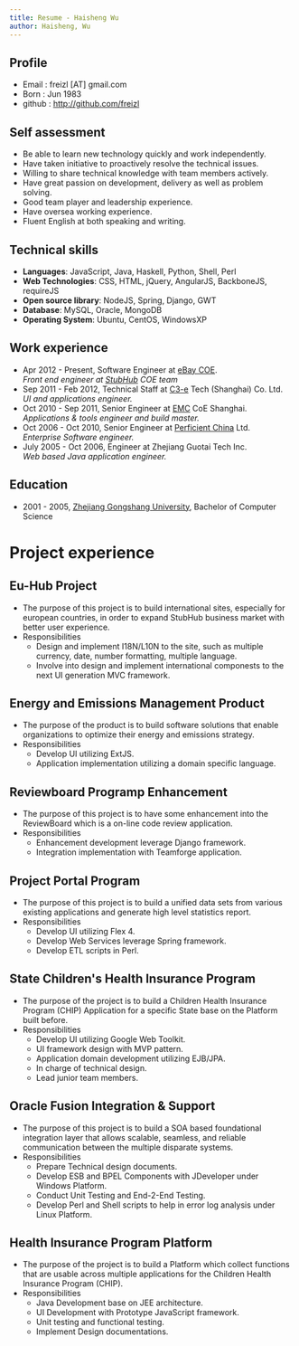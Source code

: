 ```yaml
---
title: Resume - Haisheng Wu
author: Haisheng, Wu
---
```


## Profile
  - Email       : freizl [AT] gmail.com
  - Born        : Jun 1983
  - github      : <http://github.com/freizl>

## Self assessment
  - Be able to learn new technology quickly and work independently.
  - Have taken initiative to proactively resolve the technical issues.
  - Willing to share technical knowledge with team members actively.
  - Have great passion on development, delivery as well as problem solving.
  - Good team player and leadership experience.
  - Have oversea working experience.
  - Fluent English at both speaking and writing.

## Technical skills
  - **Languages**: JavaScript, Java, Haskell, Python, Shell, Perl
  - **Web Technologies**: CSS, HTML, jQuery, AngularJS, BackboneJS, requireJS
  - **Open source library**: NodeJS, Spring, Django, GWT
  - **Database**: MySQL, Oracle, MongoDB
  - **Operating System**: Ubuntu, CentOS, WindowsXP

## Work experience
  - Apr 2012 - Present, Software Engineer at [eBay COE].\
    *Front end engineer at [StubHub] COE team*
  - Sep 2011 - Feb 2012, Technical Staff at [C3-e] Tech (Shanghai) Co.
    Ltd.\
    *UI and applications engineer.*
  - Oct 2010 - Sep 2011, Senior Engineer at [EMC] CoE Shanghai.\
    *Applications & tools engineer and build master.*
  - Oct 2006 - Oct 2010, Senior Engineer at [Perficient China] Ltd.\
    *Enterprise Software engineer.*
  - July 2005 - Oct 2006, Engineer at Zhejiang Guotai Tech Inc.\
    *Web based Java application engineer.*

[StubHub]: http://www.stubhub.com/
[eBay COE]: http://wwww.ebay.com/
[C3-e]: http://www.c3-e.com/
[EMC]: http://www.emc.com/
[Perficient China]: http://www.perficient.com/About/Locations/China

## Education
  - 2001 - 2005, [Zhejiang Gongshang University], Bachelor of Computer Science

[Zhejiang Gongshang University]: http://www.zjgsu.edu.cn/

# Project experience

## Eu-Hub Project
  + The purpose of this project is to build international sites, especially for
    european countries, in order to expand StubHub business market with better user experience.
  + Responsibilities
    + Design and implement I18N/L10N to the site, such as multiple currency, date,
      number formatting, multiple language.
    + Involve into design and implement international componests to the next UI
      generation MVC framework.

## Energy and Emissions Management Product
  + The purpose of the product is to build software solutions that
    enable organizations to optimize their energy and emissions strategy.
  + Responsibilities
    - Develop UI utilizing ExtJS.
    - Application implementation utilizing a domain specific language.

## Reviewboard Programp Enhancement
  + The purpose of this project is to have some enhancement into the
    ReviewBoard which is a on-line code review application.
  + Responsibilities
    - Enhancement development leverage Django framework.
    - Integration implementation with Teamforge application.

## Project Portal Program
  + The purpose of this project is to build a unified data sets from
    various existing applications and generate high level statistics
    report.
  + Responsibilities
    - Develop UI utilizing Flex 4.
    - Develop Web Services leverage Spring framework.
    - Develop ETL scripts in Perl.

## State Children's Health Insurance Program
  + The purpose of the project is to build a Children Health
    Insurance Program (CHIP) Application for a specific State base
    on the Platform built before.
  + Responsibilities
    - Develop UI utilizing Google Web Toolkit.
    - UI framework design with MVP pattern.
    - Application domain development utilizing EJB/JPA.
    - In charge of technical design.
    - Lead junior team members.

## Oracle Fusion Integration & Support
  + The purpose of this project is to build a SOA based foundational
    integration layer that allows scalable, seamless, and reliable
    communication between the multiple disparate systems.
  + Responsibilities
    - Prepare Technical design documents.
    - Develop ESB and BPEL Components with JDeveloper under Windows Platform.
    - Conduct Unit Testing and End-2-End Testing.
    - Develop Perl and Shell scripts to help in error log analysis under
      Linux Platform.

## Health Insurance Program Platform
  + The purpose of the project is to build a Platform which collect
    functions that are usable across multiple applications for the
    Children Health Insurance Program (CHIP).
  + Responsibilities
    - Java Development base on JEE architecture.
    - UI Development with Prototype JavaScript framework.
    - Unit testing and functional testing.
    - Implement Design documentations.
